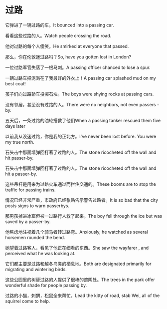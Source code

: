 # 过路

<p><span class="chinese">它弹进了一辆过路的车。</span><span class="english">It bounced into a passing car.</span></p>

<p><span class="chinese">看看这些过路的人。</span><span class="english">Watch people crossing the road.</span></p>

<p><span class="chinese">他对过路的每个人傻笑。</span><span class="english">He smirked at everyone that passed.</span></p>

<p><span class="chinese">那么，你在伦敦迷过路吗？</span><span class="english">So, have you gotten lost in London?</span></p>

<p><span class="chinese">一位过路军官失落了一根马刺。</span><span class="english">A passing officer chanced to lose a spur.</span></p>

<p><span class="chinese">一辆过路车把泥溅在了我最好的外衣上！</span><span class="english">A passing car splashed mud on my best coat!</span></p>

<p><span class="chinese">孩子们向过路轿车投掷石块。</span><span class="english">The boys were shying rocks at passing cars.</span></p>

<p><span class="chinese">没有邻居，甚至没有过路的人。</span><span class="english">There were no neighbors, not even passers -by.</span></p>

<p><span class="chinese">五天后，一条过路的油轮搭救了他们</span><span class="english">When a passing tanker rescued them five days later</span></p>

<p><span class="chinese">以前我从没迷过路，你是我的正北方。</span><span class="english">I've never been lost before. You were my true north.</span></p>

<p><span class="chinese">石头击中那面墙弹回打著了过路的人。</span><span class="english">The stone ricocheted off the wall and hit passer-by.</span></p>

<p><span class="chinese">石头击中那面墙弹回打著了过路的人。</span><span class="english">The stone ricocheted off the wall and hit a passer-by.</span></p>

<p><span class="chinese">这些吊杆是用来为过路火车通过而拦住交通的。</span><span class="english">These booms are to stop the traffic for passing trains.</span></p>

<p><span class="chinese">情况已经非常严重，市政府已经张贴告示警告过路者。</span><span class="english">It is so bad that the city posts signs to warn passerbys.</span></p>

<p><span class="chinese">那男孩掉进冰窟但被一过路行人救了起来。</span><span class="english">The boy fell through the ice but was saved by a passer-by.</span></p>

<p><span class="chinese">他焦虑地注视着几个骑马者转过路弯。</span><span class="english">Anxiously, he watched as several horsemen rounded the bend.</span></p>

<p><span class="chinese">她望着过路客人，看见了他正在细看的东西。</span><span class="english">She saw the wayfarer , and perceived what he was looking at.</span></p>

<p><span class="chinese">它们都主要是过路和越冬鸟类的栖息地。</span><span class="english">Both are designated primarily for migrating and wintering birds.</span></p>

<p><span class="chinese">这些公园里的树替过路的人提供了很棒的遮阴处。</span><span class="english">The trees in the park offer wonderful shade for people passing by.</span></p>

<p><span class="chinese">过路的小猫，刺猬，松鼠全来帮忙。</span><span class="english">Lead the kitty of road, stab Wei, all of the squirrel come to help.</span></p>

